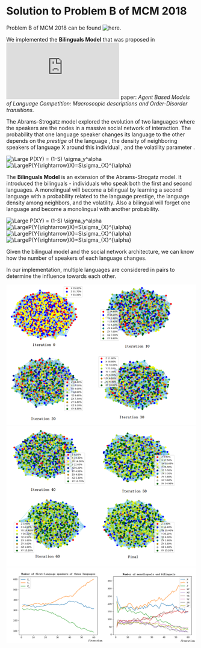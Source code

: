 # Solution to Problem B of MCM 2018

Problem B of MCM 2018 can be found ![here](https://www.comap.com/undergraduate/contests/).

We implemented the **Bilinguals Model** that was proposed in ![this](https://www.pks.mpg.de/~federico/myarticles/language.pdf) paper: *Agent Based Models of Language Competition: Macroscopic descriptions and Order-Disorder transitions*.

The Abrams-Strogatz model explored the evolution of two languages where the speakers are the nodes in a massive social network of interaction. The probability that one language speaker changes its language to the other depends on the *prestige* of the language <img src="https://latex.codecogs.com/svg.latex?\Large&space;S" title=""/>, the density of neighboring speakers of language X around this individual  <img src="https://latex.codecogs.com/svg.latex?\Large&space;\sigma_X" title=""/>, and the volatility parameter <img src="https://latex.codecogs.com/svg.latex?\Large&space;\alpha" title=""/>.

<img src="https://latex.codecogs.com/svg.latex?\Large&space;P(X{\rightarrow}Y)=(1-S)\sigma_{Y}^{\alpha}" title="\Large P(XY) = (1-S) \sigma_y^alpha" />
<img src="https://latex.codecogs.com/svg.latex?\Large&space;P(Y{\rightarrow}X)=S\sigma_{X}^{\alpha}" title="\LargeP(Y{\rightarrow}X)=S\sigma_{X}^{\alpha}" />


The **Bilinguals Model** is an extension of the Abrams-Strogatz model. It introduced the bilinguals - individuals who speak both the first and second languages. A monolingual will become a bilingual by learning a second language with a probability related to the language prestige, the language density among neighbors, and the volatility. Also a bilingual will forget one language and become a monolingual with another probability. 


<img src="https://latex.codecogs.com/svg.latex?\Large&space;P(X{\rightarrow}XY)=(1-S)\sigma_{Y}^{\alpha}" title="\Large P(XY) = (1-S) \sigma_y^alpha" />
<img src="https://latex.codecogs.com/svg.latex?\Large&space;P(Y{\rightarrow}YX)=S\sigma_{X}^{\alpha}" title="\LargeP(Y{\rightarrow}X)=S\sigma_{X}^{\alpha}" />
<img src="https://latex.codecogs.com/svg.latex?\Large&space;P(XY{\rightarrow}X)=(1-S)(1-\sigma_{X})^{\alpha}" title="\LargeP(Y{\rightarrow}X)=S\sigma_{X}^{\alpha}" />
<img src="https://latex.codecogs.com/svg.latex?\Large&space;P(XY{\rightarrow}Y)=S(1-\sigma_{Y})^{\alpha}" title="\LargeP(Y{\rightarrow}X)=S\sigma_{X}^{\alpha}" />


Given the bilingual model and the social network architecture, we can know how the number of speakers of each language changes.

In our implementation, multiple languages are considered in pairs to determine the influence towards each other.

![](/img/begin.png)
![](/img/end.png)
![](/img/trend.png)
